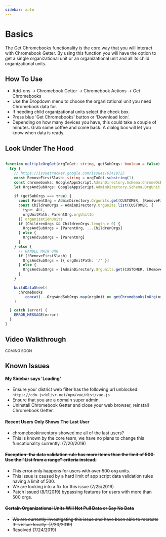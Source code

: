 ```yaml
---
sidebar: auto
---
```


# Basics

The Get Chromebooks functionality is the core way that you will interact with Chromebook Getter.
By using this function you will have the option to get a single organizational unit or an organizational unit and all its child organizational units.

## How To Use

* Add-ons -> Chromebook Getter -> Chromebook Actions -> Get Chromebooks
* Use the Dropdown menu to choose the organizational unit you need Chromebook data for.
* If needing child organizational units select the check box.
* Press blue 'Get Chromebooks' button or 'Download Icon'.
* Depending on how many devices you have, this could take a couple of minutes. Grab some coffee and come back. A dialog box will let you know when data is ready.

## Look Under The Hood

```ts

function multipleOrgGet(orgToGet: string, getSubOrgs: boolean = false) {
  try {
    // https://issuetracker.google.com/issues/63418725
    const RemoveFirstSlash: string = orgToGet.substring(1)
    const chromebooks: GoogleAppsScript.AdminDirectory.Schema.ChromeOsDevices[] = []
    let OrgsAndSubOrgs: GoogleAppsScript.AdminDirectory.Schema.OrgUnit[]
    
    if (getSubOrgs === true) {
      const ParentOrg = AdminDirectory.Orgunits.get(CUSTOMER, [RemoveFirstSlash])
      const ChildrenOrgs = AdminDirectory.Orgunits.list(CUSTOMER, {
        type: ALL,
        orgUnitPath: ParentOrg.orgUnitId 
      }).organizationUnits
      if (ChildrenOrgs && ChildrenOrgs.length > 0) {
        OrgsAndSubOrgs = [ParentOrg, ...ChildrenOrgs]
      } else {
        OrgsAndSubOrgs = [ParentOrg]
      }     
    } else {
      // HANDLE MAIN ORG
      if (!RemoveFirstSlash) {
        OrgsAndSubOrgs = [{ orgUnitPath: '/' }]
      } else {
        OrgsAndSubOrgs = [AdminDirectory.Orgunits.get(CUSTOMER, [RemoveFirstSlash])]
      }   
    }

    buildDataSheet(
      chromebooks
        .concat(...OrgsAndSubOrgs.map(orgUnit => getChromebooksInOrg(orgUnit.orgUnitPath)))
    )

  } catch (error) {
    ERROR_MESSAGE(error)
  }
}

```

## Video Walkthrough

<sup>COMING SOON</sup>

## Known Issues

#### My Sidebar says 'Loading'

* Ensure your district web filter has the following url unblocked `https://cdn.jsdelivr.net/npm/vue/dist/vue.js`
* Ensure that you are a domain super admin.
* Uninstall Chromebook Getter and close your web browser, reinstall Chromebook Getter.

#### Recent Users Only Shows The Last User

* chromebookinventory showed me all of the last users?
* This is known by the core team, we have no plans to change this funcationality currently. (7/20/2019)

#### <del>Exception: tha data validation rule has more items than the limit of 500. Use the "List from a range" criteria instead.</del>

* <del>This error only happens for users with over 500 org units.
* This issue is caused by a hard limit of app script data validation rules having a limit of 500.
* We are looking into a fix for this issue (7/25/2019)</del>
* Patch Issued (8/1/2019) bypassing features for users with more than 500 orgs.

#### <del>Certain Organizational Units Will Not Pull Data or Say No Data</del>

* <del>We are currently investigating this issue and have been able to recreate this issue locally. (7/20/2019)</del>
* Resolved (7/24/2019)
